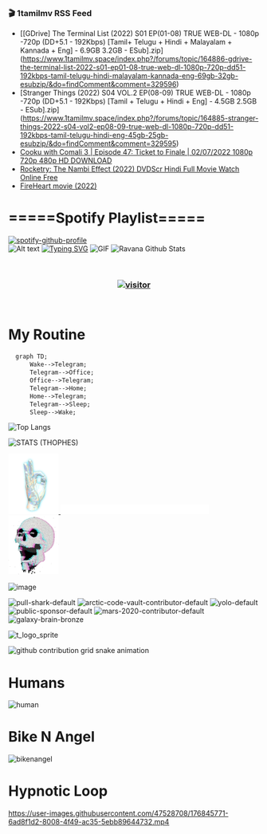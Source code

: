 ### 🎬 1tamilmv RSS Feed

<!-- BLOG-POST-LIST:START -->
- [[GDrive]  The Terminal List &lpar;2022&rpar; S01 EP&lpar;01-08&rpar; TRUE WEB-DL - 1080p -720p &lpar;DD+5.1 - 192Kbps&rpar; [Tamil+ Telugu + Hindi + Malayalam + Kannada + Eng] - 6.9GB 3.2GB - ESub].zip](https://www.1tamilmv.space/index.php?/forums/topic/164886-gdrive-the-terminal-list-2022-s01-ep01-08-true-web-dl-1080p-720p-dd51-192kbps-tamil-telugu-hindi-malayalam-kannada-eng-69gb-32gb-esubzip/&do=findComment&comment=329596)
- [Stranger Things &lpar;2022&rpar; S04 VOL.2 EP&lpar;08-09&rpar; TRUE WEB-DL - 1080p -720p  &lpar;DD+5.1 - 192Kbps&rpar; [Tamil + Telugu + Hindi + Eng] - 4.5GB 2.5GB  - ESub].zip](https://www.1tamilmv.space/index.php?/forums/topic/164885-stranger-things-2022-s04-vol2-ep08-09-true-web-dl-1080p-720p-dd51-192kbps-tamil-telugu-hindi-eng-45gb-25gb-esubzip/&do=findComment&comment=329595)
- [Cooku with Comali 3 | Episode 47: Ticket to Finale | 02/07/2022 1080p 720p 480p HD DOWNLOAD](https://www.1tamilmv.space/index.php?/forums/topic/164884-cooku-with-comali-3-episode-47-ticket-to-finale-02072022-1080p-720p-480p-hd-download/&do=findComment&comment=329594)
- [Rocketry: The Nambi Effect &lpar;2022&rpar; DVDScr Hindi Full Movie Watch Online Free](https://www.1tamilmv.space/index.php?/forums/topic/164883-rocketry-the-nambi-effect-2022-dvdscr-hindi-full-movie-watch-online-free/&do=findComment&comment=329593)
- [FireHeart  movie &lpar;2022&rpar;](https://www.1tamilmv.space/index.php?/forums/topic/164882-fireheart-movie-2022/&do=findComment&comment=329592)
<!-- BLOG-POST-LIST:END -->

# =====Spotify Playlist=====
[![spotify-github-profile](https://spotify-github-profile.vercel.app/api/view?uid=31rfzgmuvvewegdlxvlev4ynz4vu&cover_image=true&theme=default&bar_color=53b14f&bar_color_cover=true)](https://ravana69.github.io/rss)
</br>
![Alt text](https://spotify-recently-played-readme.vercel.app/api?user=31rfzgmuvvewegdlxvlev4ynz4vu)
[![Typing SVG](https://readme-typing-svg.herokuapp.com?color=%2336BCF7&center=true&vCenter=true&multiline=true&height=81&lines=I+AM+RAVANA;CONTACT+ME+ON+TELEGRAM%3A+%40R4V4N4)](https://git.io/typing-svg)
<img align="centre" height="400px" width="490px" alt="GIF" src="https://github.com/ravana69/ravana69/blob/master/rvm.gif" />
![Ravana Github Stats](https://github-readme-stats.vercel.app/api?username=ravana69&&show_icons=true&theme=radical)

<br />
<h3 align="center"> <a href="https://t.me/r4v4n4"><img src="https://profile-counter.glitch.me/ravana69/count.svg" alt="visitor" width="600"></a> </h3>
</br>

<H1>My Routine</H1>

```mermaid
  graph TD;
      Wake-->Telegram;
      Telegram-->Office;
      Office-->Telegram;
      Telegram-->Home;
      Home-->Telegram;
      Telegram-->Sleep;
      Sleep-->Wake;
```
![Top Langs](https://github-readme-stats.vercel.app/api/top-langs/?username=ravana69&&show_icons=true&theme=radical)

![STATS (THOPHES)](https://github-profile-trophy.vercel.app/?username=ravana69&theme=gruvbox&margin-w=10&margin-h=15&column=8)
<br />
<p align="left">
    <a href="#">
        <img width="20%" src="./assets/images/hand.gif" alt="" />
    </a>
    <a href="#">
        <img width="59%" src="./assets/images/spacer.png" alt="" >
    </a>
    <a href="#">
        <img width="20%" src="./assets/images/skull.gif" alt="" />
    </a>
</p>


![image](https://user-images.githubusercontent.com/47528708/175298537-0623dc00-7b1a-4ec1-b5b1-71768763a234.png)

<img width="148" alt="pull-shark-default" src="https://user-images.githubusercontent.com/47528708/176419715-70981865-4dc6-489a-8a1a-06842db67b15.gif"> <img width="148" alt="arctic-code-vault-contributor-default" src="https://user-images.githubusercontent.com/47528708/175267501-e1fbbb8f-c2b2-4882-b865-2ac4debef26c.png"> <img width="148" alt="yolo-default" src="https://user-images.githubusercontent.com/47528708/175267654-281a1880-1129-4b7b-bf2f-de5dd2bc5afa.png"> <img width="148" alt="public-sponsor-default" src="https://user-images.githubusercontent.com/47528708/175268448-2e78cc75-fb25-4d76-bd22-7df520446b45.png"> <img width="148" alt="mars-2020-contributor-default" src="https://user-images.githubusercontent.com/47528708/175268475-de6d987a-3be9-4353-86a5-23b422559355.png"> <img width="148" alt="galaxy-brain-bronze" src="https://user-images.githubusercontent.com/47528708/176419717-e2fdca8b-0fdc-47dd-9511-a7ff52178a33.gif">

![t_logo_sprite](https://user-images.githubusercontent.com/47528708/175293007-21ff1792-1fca-4be3-bcae-12fdc3aa414f.svg)

![github contribution grid snake animation](https://raw.githubusercontent.com/ravana69/ravana69/output/github-contribution-grid-snake-dark.svg#gh-dark-mode-only)

# Humans
<img width="170" alt="human" src="https://user-images.githubusercontent.com/47528708/176413829-c142d478-1c96-4c3c-a2a4-2dd35374c335.gif">

# Bike N Angel
<img width="170" alt="bikenangel" src="https://user-images.githubusercontent.com/47528708/176616968-3a44f91e-8016-477c-9bb5-c4689a1adbee.gif">

# Hypnotic Loop

https://user-images.githubusercontent.com/47528708/176845771-6ad8f1d2-8008-4f49-ac35-5ebb89644732.mp4


